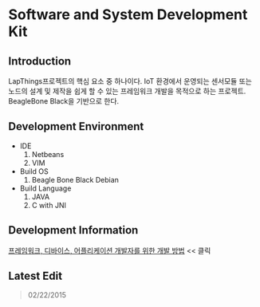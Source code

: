 # Software and System Development Kit

## Introduction
LapThings프로젝트의 핵심 요소 중 하나이다. IoT 환경에서 운영되는 센서모듈 또는 노드의 설계 및 제작을 쉽게 할 수 있는 프레임워크 개발을 목적으로 하는 프로젝트. BeagleBone Black을 기반으로 한다.

## Development Environment
* IDE
	1. Netbeans
	2. VIM
* Build OS
	1. Beagle Bone Black Debian
* Build Language
	1. JAVA
	2. C with JNI

## Development Information
[프레임워크, 디바이스, 어플리케이션 개발자를 위한 개발 방법](http://sn.kangwon.ac.kr/LabThings/SnSDK/post/8) << 클릭

## Latest Edit
> 02/22/2015